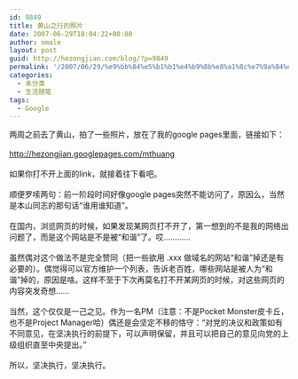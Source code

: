 ```yaml
---
id: 9849
title: 黄山之行的照片
date: 2007-06-29T18:04:22+00:00
author: omale
layout: post
guid: http://hezongjian.com/blog/?p=9849
permalink: '/2007/06/29/%e9%bb%84%e5%b1%b1%e4%b9%8b%e8%a1%8c%e7%9a%84%e7%85%a7%e7%89%87/'
categories:
  - 未分类
  - 生活随笔
tags:
  - Google
---
```

<meta content="MSHTML 6.00.6000.16481" name=GENERATOR>

<body leftMargin=3 topMargin=2>

<div>
  两周之前去了黄山，拍了一些照片，放在了我的google pages里面，链接如下：
</div>

<div>
  &nbsp;
</div>

<div>
  <a href="http://hezongjian.googlepages.com/mthuang">http://hezongjian.googlepages.com/mthuang</a>
</div>

<div>
  &nbsp;
</div>

<div>
  如果你打不开上面的link，就接着往下看吧。
</div>

<div>
  &nbsp;
</div>

<div>
  顺便罗嗦两句：前一阶段时间好像google pages突然不能访问了，原因么，当然是本山同志的那句话“谁用谁知道”。
</div>

<div>
  &nbsp;
</div>

<div>
  在国内，浏览网页的时候，如果发现某网页打不开了，第一想到的不是我的网络出问题了，而是这个网站是不是被“和谐”了。哎…………
</div>

<div>
  &nbsp;
</div>

<div>
  虽然偶对这个做法不是完全赞同（把一些欲用 .xxx 做域名的网站“和谐”掉还是有必要的）。偶觉得可以官方维护一个列表，告诉老百姓，哪些网站是被人为“和谐”掉的，原因是啥。这样不至于下次再莫名打不开某网页的时候，对这些网页的内容突发奇想……
</div>

<div>
  &nbsp;
</div>

<div>
  当然，这个仅仅是一己之见。作为一名PM（注意：不是Pocket Monster皮卡丘，也不是Project Manager哈）偶还是会坚定不移的恪守：“对党的决议和政策如有不同意见，在坚决执行的前提下，可以声明保留，并且可以把自己的意见向党的上级组织直至中央提出。”
</div>

<div>
  &nbsp;
</div>

<div>
  所以，坚决执行，坚决执行。
</div>

<div>
  &nbsp;
</div>

<div>
  &nbsp;
</div>

<div>
  &nbsp;
</div>
